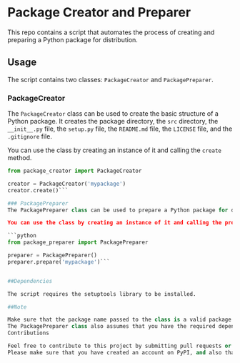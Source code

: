 # Package Creator and Preparer

This repo contains a script that automates the process of creating and preparing a Python package for distribution.

## Usage

The script contains two classes: `PackageCreator` and `PackagePreparer`. 

### PackageCreator

The `PackageCreator` class can be used to create the basic structure of a Python package. It creates the package directory, the `src` directory, the `__init__.py` file, the `setup.py` file, the `README.md` file, the `LICENSE` file, and the `.gitignore` file.

You can use the class by creating an instance of it and calling the `create` method.

```python
from package_creator import PackageCreator

creator = PackageCreator('mypackage')
creator.create()```

### PackagePreparer
The PackagePreparer class can be used to prepare a Python package for distribution. It creates source and wheel distributions, creates the necessary files (README.md, LICENSE, CHANGELOG.md, .gitignore, requirements.txt) if they don't exist, and moves the distributions to the package root.

You can use the class by creating an instance of it and calling the prepare method, passing in the package name as an argument.

```python
from package_preparer import PackagePreparer

preparer = PackagePreparer()
preparer.prepare('mypackage')```


##Dependencies

The script requires the setuptools library to be installed.

##Note

Make sure that the package name passed to the class is a valid package name, and that you have the setup.py file in the package root directory.
The PackagePreparer class also assumes that you have the required dependencies installed, such as twine to upload the package to PyPI.
Contributions

Feel free to contribute to this project by submitting pull requests or reporting issues.
Please make sure that you have created an account on PyPI, and also that your package name is unique, and it's not already taken by someone else.
